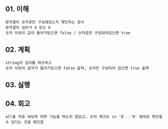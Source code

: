 ## 01. 이해 
    문자열이 숫자로만 구성돼있는지 확인하는 함수
    문자열의 길이가 4 또는 6
    숫자 이외의 값이 들어가있으면 false / 숫자로만 구성되어있으면 true
       
## 02. 계획
    string의 길이를 체크하고
    숫자 이외의 문자가 들어가있으면 false 출력, 숫자만 구성되어 있으면 true 출력
    
## 03. 실행

## 04. 회고
    all을 처음 써보며 어떤 기능을 하는지 알았고, 숫자 체크도 in '0'..'9' 범위로 확인할 수 있다는 것을 확인함